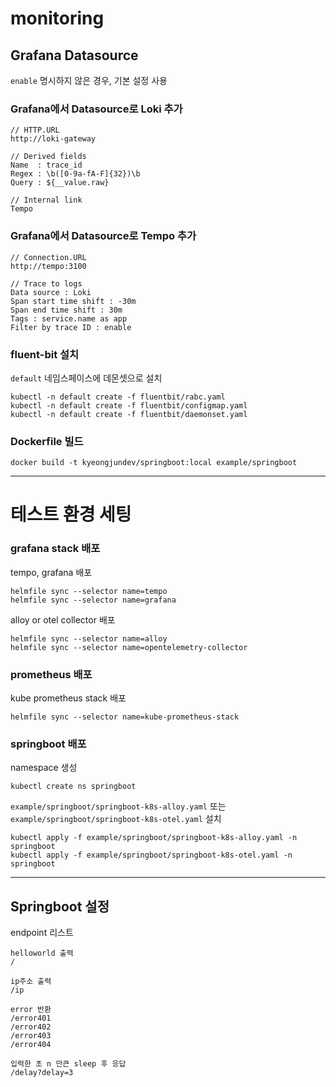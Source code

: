 # monitoring
## Grafana Datasource
`enable` 명시하지 않은 경우, 기본 설정 사용
### Grafana에서 Datasource로 Loki 추가
```
// HTTP.URL
http://loki-gateway

// Derived fields
Name  : trace_id
Regex : \b([0-9a-fA-F]{32})\b
Query : ${__value.raw}

// Internal link
Tempo
```

### Grafana에서 Datasource로 Tempo 추가
```
// Connection.URL
http://tempo:3100

// Trace to logs
Data source : Loki
Span start time shift : -30m
Span end time shift : 30m
Tags : service.name as app
Filter by trace ID : enable
```

### fluent-bit 설치
`default` 네임스페이스에 데몬셋으로 설치
```
kubectl -n default create -f fluentbit/rabc.yaml
kubectl -n default create -f fluentbit/configmap.yaml
kubectl -n default create -f fluentbit/daemonset.yaml
```

### Dockerfile 빌드
```
docker build -t kyeongjundev/springboot:local example/springboot
```
---
# 테스트 환경 세팅
### grafana stack 배포
tempo, grafana 배포
```
helmfile sync --selector name=tempo
helmfile sync --selector name=grafana
```

alloy or otel collector 배포
```
helmfile sync --selector name=alloy
helmfile sync --selector name=opentelemetry-collector
```

### prometheus 배포
kube prometheus stack 배포
```
helmfile sync --selector name=kube-prometheus-stack
```


### springboot 배포
namespace 생성
```
kubectl create ns springboot
```

`example/springboot/springboot-k8s-alloy.yaml` 또는 `example/springboot/springboot-k8s-otel.yaml` 설치
```
kubectl apply -f example/springboot/springboot-k8s-alloy.yaml -n springboot
kubectl apply -f example/springboot/springboot-k8s-otel.yaml -n springboot
```
---
## Springboot 설정
endpoint 리스트
```
helloworld 출력
/

ip주소 출력
/ip

error 반환
/error401
/error402
/error403
/error404

입력한 초 n 만큰 sleep 후 응답
/delay?delay=3
```